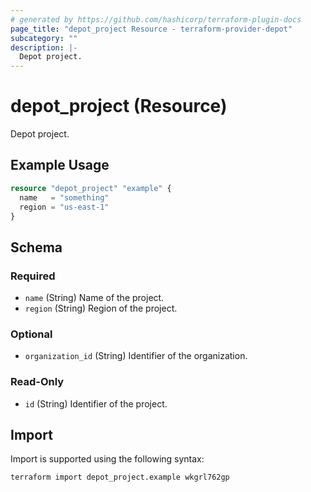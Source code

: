 ```yaml
---
# generated by https://github.com/hashicorp/terraform-plugin-docs
page_title: "depot_project Resource - terraform-provider-depot"
subcategory: ""
description: |-
  Depot project.
---
```


# depot_project (Resource)

Depot project.

## Example Usage

```terraform
resource "depot_project" "example" {
  name   = "something"
  region = "us-east-1"
}
```

<!-- schema generated by tfplugindocs -->
## Schema

### Required

- `name` (String) Name of the project.
- `region` (String) Region of the project.

### Optional

- `organization_id` (String) Identifier of the organization.

### Read-Only

- `id` (String) Identifier of the project.

## Import

Import is supported using the following syntax:

```shell
terraform import depot_project.example wkgrl762gp
```
